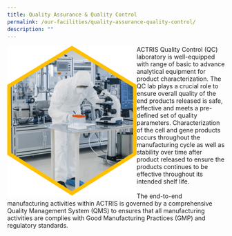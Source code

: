 ```yaml
---
title: Quality Assurance & Quality Control
permalink: /our-facilities/quality-assurance-quality-control/
description: ""
---
```

<img src="/images/Our%20Facilities/lark20210224-164900.png" align="left" style="width:300px">

ACTRIS Quality Control (QC) laboratory is well-equipped with range of basic to advance analytical equipment for product characterization. The QC lab plays a crucial role to ensure overall quality of the end products released is safe, effective and meets a pre-defined set of quality parameters. Characterization of the cell and gene products occurs throughout the manufacturing cycle as well as stability over time after product released to ensure the products continues to be effective throughout its intended shelf life.
<br><br>
The end-to-end manufacturing activities within ACTRIS is governed by a comprehensive Quality Management System (QMS) to ensures that all manufacturing activities are complies with Good Manufacturing Practices (GMP) and regulatory standards.
